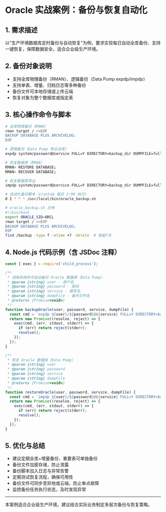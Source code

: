 # Oracle 实战案例：备份与恢复自动化

## 1. 需求描述
以"生产环境数据库定时备份与自动恢复"为例，要求实现每日自动全库备份、支持一键恢复，保障数据安全，适合企业级生产环境。

## 2. 备份对象说明
- 支持全库物理备份（RMAN）、逻辑备份（Data Pump expdp/impdp）
- 支持单表、增量、归档日志等多种备份
- 备份文件可本地存储或上传云端
- 恢复对象为整个数据库或指定表

## 3. 核心操作命令与脚本
```bash
# 全库物理备份（RMAN）
rman target / <<EOF
BACKUP DATABASE PLUS ARCHIVELOG;
EOF

# 逻辑备份（Data Pump 导出全库）
expdp system/password@service FULL=Y DIRECTORY=backup_dir DUMPFILE=full_20240601.dmp LOGFILE=full_20240601.log

# 恢复数据库（RMAN）
RMAN> RESTORE DATABASE;
RMAN> RECOVER DATABASE;

# 恢复数据泵导出
impdp system/password@service FULL=Y DIRECTORY=backup_dir DUMPFILE=full_20240601.dmp LOGFILE=imp_20240601.log

# 自动化备份脚本（crontab 每日 2:00 执行）
0 2 * * * /usr/local/bin/oracle_backup.sh

# oracle_backup.sh 示例
#!/bin/bash
export ORACLE_SID=ORCL
rman target / <<EOF
BACKUP DATABASE PLUS ARCHIVELOG;
EOF
find /backup -type f -mtime +7 -delete  # 保留7天
```

## 4. Node.js 代码示例（含 JSDoc 注释）
```js
const { exec } = require('child_process');

/**
 * 调用系统命令自动备份 Oracle 数据库（Data Pump）
 * @param {string} user - 用户名
 * @param {string} password - 密码
 * @param {string} service - 服务名
 * @param {string} dumpFile - 备份文件名
 * @returns {Promise<void>}
 */
function backupOracle(user, password, service, dumpFile) {
  const cmd = `expdp ${user}/${password}@${service} FULL=Y DIRECTORY=backup_dir DUMPFILE=${dumpFile}`;
  return new Promise((resolve, reject) => {
    exec(cmd, (err, stdout, stderr) => {
      if (err) return reject(stderr);
      resolve();
    });
  });
}

/**
 * 恢复 Oracle 数据库（Data Pump）
 * @param {string} user
 * @param {string} password
 * @param {string} service
 * @param {string} dumpFile
 * @returns {Promise<void>}
 */
function restoreOracle(user, password, service, dumpFile) {
  const cmd = `impdp ${user}/${password}@${service} FULL=Y DIRECTORY=backup_dir DUMPFILE=${dumpFile}`;
  return new Promise((resolve, reject) => {
    exec(cmd, (err, stdout, stderr) => {
      if (err) return reject(stderr);
      resolve();
    });
  });
}
```

## 5. 优化与总结
- 建议定期全库+增量备份，重要表可单独备份
- 备份文件加密存储，防止泄露
- 备份脚本加入日志与异常告警
- 定期测试恢复流程，确保可用性
- 备份文件可同步至异地或云端，防止单点故障
- 监控备份任务执行状态，及时发现异常

---

本案例适合企业级生产环境，建议结合实际业务制定多层次备份与恢复策略。 